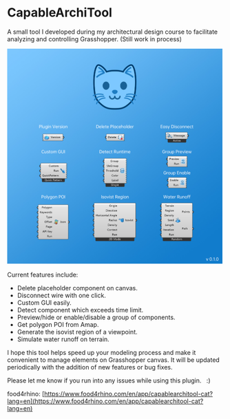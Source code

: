 # CapableArchiTool

A small tool I developed during my architectural design course to facilitate analyzing and controlling Grasshopper. (Still work in process)

<img src="pic.jpg" width="500px">

Current features include:
* Delete placeholder component on canvas.
* Disconnect wire with one click.
* Custom GUI easily.
* Detect component which exceeds time limit.
* Preview/hide or enable/disable a group of components.
* Get polygon POI from Amap.
* Generate the isovist region of a viewpoint.
* Simulate water runoff on terrain.

I hope this tool helps speed up your modeling process and make it convenient to manage elements on Grasshopper canvas. It will be updated periodically with the addition of new features or bug fixes.

Please let me know if you run into any issues while using this plugin.   :)

food4rhino: [https://www.food4rhino.com/en/app/capablearchitool-cat?lang=en](https://www.food4rhino.com/en/app/capablearchitool-cat?lang=en)
